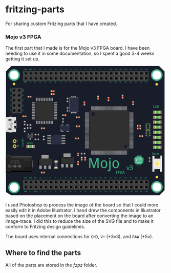 # fritzing-parts
For sharing custom Fritzing parts that I have created.

### Mojo v3 FPGA
The first part that I made is for the Mojo v3 FPGA board. I have been needing to use it in some documentation, so I spent a good 3-4 weeks getting it set up.

![Mojo](https://github.com/cerkit/fritzing-parts/blob/master/images/mojo-v3-breadboard.png)

I used Photoshop to process the image of the board so that I could more easily edit it in Adobe Illustrator. I hand drew the components in Illustrator based on the placement on the board after converting the image to an image-trace. I did this to reduce the size of the SVG file and to make it conform to Fritzing design guidelines.

The board uses internal connections for `GND`, `V+` (+3v3), and `RAW` (+5v).

## Where to find the parts

All of the parts are stored in the *fzpz* folder.

